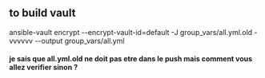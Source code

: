 ## to build vault
ansible-vault encrypt --encrypt-vault-id=default -J group_vars/all.yml.old -vvvvvv --output group_vars/all.yml

#### je sais que all.yml.old ne doit pas etre dans le push mais comment vous allez verifier sinon ?